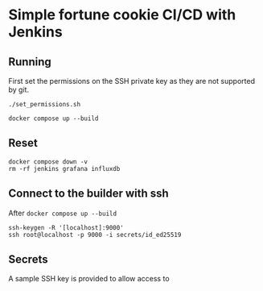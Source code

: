 # Simple fortune cookie CI/CD with Jenkins

## Running

First set the permissions on the SSH private key as they are not supported by git.

```shell
./set_permissions.sh
```

```shell
docker compose up --build
```

## Reset

```shell
docker compose down -v
rm -rf jenkins grafana influxdb
```

## Connect to the builder with ssh

After `docker compose up --build`

```shell
ssh-keygen -R '[localhost]:9000'
ssh root@localhost -p 9000 -i secrets/id_ed25519
```

## Secrets

A sample SSH key is provided to allow access to
